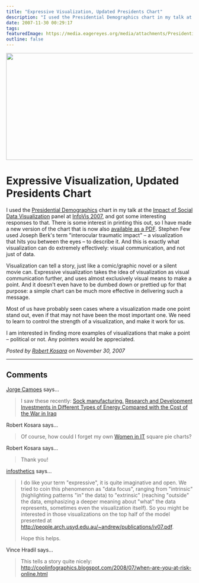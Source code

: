 ```yaml
---
title: "Expressive Visualization, Updated Presidents Chart"
description: "I used the Presidential Demographics chart in my talk at the Impact of Social Data Visualization panel at InfoVis 2007, and got some interesting responses to that. There is some interest in printing this out, so I have made a new version of the chart that is now also available as a PDF. Stephen Few used Joseph Berk's term \"interocular traumatic impact\" &ndash; a visualization that hits you between the eyes &ndash; to describe it. And this is exactly what visualization can do extremely effectively: visual communication, and not just of data."
date: 2007-11-30 00:29:17
tags: 
featuredImage: https://media.eagereyes.org/media/attachments/PresidentialDemographics.png
outline: false
---
```


<p><img src="https://media.eagereyes.org/media/attachments/PresidentialDemographics.png" alt="" width="602" height="288" border="0" /></p>

# Expressive Visualization, Updated Presidents Chart

I used the <a href="/Applications/PresidentialDemographics.html">Presidential Demographics</a> chart in my talk at the <a href="/blog/panel-social-data-visualization.html">Impact of Social Data Visualization</a> panel at <a href="/blog/infovis-2007-infovis-for-the-masses.html">InfoVis 2007</a>, and got some interesting responses to that. There is some interest in printing this out, so I have made a new version of the chart that is now also <a href="/blog/infovis-2007-infovis-for-the-masses.html">available as a PDF</a>. Stephen Few used Joseph Berk's term "interocular traumatic impact" – a visualization that hits you between the eyes – to describe it. And this is exactly what visualization can do extremely effectively: visual communication, and not just of data.

Visualization can tell a story, just like a comic/graphic novel or a silent movie can. Expressive visualization takes the idea of visualization as visual communication further, and uses almost exclusively visual means to make a point. And it doesn't even have to be dumbed down or prettied up for that purpose: a simple chart can be much more effective in delivering such a message.

Most of us have probably seen cases where a visualization made one point stand out, even if that may not have been the most important one. We need to learn to control the strength of a visualization, and make it work for us.

I am interested in finding more examples of visualizations that make a point – political or not. Any pointers would be appreciated.


_Posted by <a href="/about">Robert Kosara</a> on November 30, 2007_


<aside class="comments">

---
## Comments

<a href="http://charts.jorgecamoes.com" rel="nofollow noopener" target="_blank">Jorge Camoes</a> says…
>	I saw these recently:
>	<a href="http://www.portfolio.com/views/blogs/market-movers/2007/11/28/chart-of-the-day-sock-manufacturing-in-the-us">Sock manufacturing.</a>
>	<a href="http://www.stat.columbia.edu/~cook/movabletype/archives/2007/11/when_is_a_bad_g.html">Research and Development Investments in Different Types of Energy Compared with the Cost of the War in Iraq</a>
>	

Robert Kosara says…
>	Of course, how could I forget my own <a href="/Techniques/SquarePieCharts.html">Women in IT</a> square pie charts? 
>	

Robert Kosara says…
>	Thank you!
>	

<a href="http://infosthetics.com" rel="nofollow noopener" target="_blank">infosthetics</a> says…
>	<p>
>	I do like your term &quot;expressive&quot;, it is quite imaginative and open. 
>	We tried to coin this phenomenon as &quot;data focus&quot;, ranging from &quot;intrinsic&quot; (highlighting patterns &quot;in&quot; the data) to &quot;extrinsic&quot; (reaching &quot;outside&quot; the data, emphasizing a deeper meaning about &quot;what&quot; the data represents, sometimes even the visualization itself). So you might be interested in those visualizations on the top half of the model presented at <a href="http://people.arch.usyd.edu.au/~andrew/publications/iv07.pdf">http://people.arch.usyd.edu.au/~andrew/publications/iv07.pdf</a>.
>	</p>
>	<p>
>	Hope this helps.
>	</p>
>	

Vince Hradil says…
>	This tells a story quite nicely: http://coolinfographics.blogspot.com/2008/07/when-are-you-at-risk-online.html

</aside>

